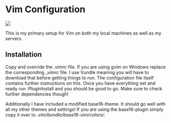 
# Vim Configuration #

![](https://github.com/catlinman/neko-config/blob/master/vim/preview.png)

This is my primary setup for Vim on both my local machines as well as my
servers.

## Installation ##

Copy and override the *.vimrc* file. If you are using gvim on Windows replace
the corresponding *_vimrc* file. I use Vundle meaning you will have to download
that before getting things to run. The configuration file itself contains
further instructions on this. Once you have everything set and ready run
:PluginInstall and you should be good to go. Make sure to check further
dependencies though!

Additionally I have included a modified base16-theme. It should go well with
all my other themes and settings! If you are using the base16-plugin simply
copy it over to *.vim/bundle/base16-vim/colors/*.
